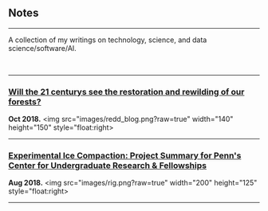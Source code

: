 


## Notes

---

A collection of my writings on technology, science, and data science/software/AI. 

<br>

---


### [Will the 21 centurys see the restoration and rewilding of our forests?](psr_redd_blog.md)


**Oct 2018.** <img src="images/redd_blog.png?raw=true" width="140" height="150" style="float:right> 
 
---

### [Experimental Ice Compaction: Project Summary for Penn's Center for Undergraduate Research & Fellowships](exp_ice_blog.md)
 
**Aug 2018.**  <img src="images/rig.png?raw=true" width="200" height="125" style="float:right>

---



